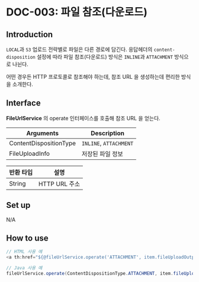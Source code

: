 # DOC-003: 파일 참조(다운로드) 

## Introduction

`LOCAL`과 `S3` 업로드 전략별로 파일은 다른 경로에 담긴다.
응답헤더의 `content-disposition` 설정에 따라 파일 참조(다운로드) 방식은 `INLINE`과 `ATTACHMENT` 방식으로 나뉜다.

어떤 경우든 HTTP 프로토콜로 참조해야 하는데, 참조 URL 을 생성하는데 편리한 방식을 소개한다.


## Interface

**FileUrlService** 의 operate 인터페이스를 호출해 참조 URL 을 얻는다.

|Arguments|Description
|---|---
|ContentDispositionType| `INLINE`, `ATTACHMENT`
|FileUploadInfo| 저장된 파일 정보

|반환 타입|설명
|---|---
|String| HTTP URL 주소

## Set up
N/A

## How to use
```javascript
// HTML 사용 예
<a th:href="${@fileUrlService.operate('ATTACHMENT', item.fileUploadOutput)}">
```

```java
// Java 사용 예
fileUrlService.operate(ContentDispositionType.ATTACHMENT, item.fileUploadOutput);
```

